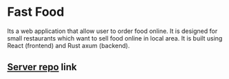 # Fast Food

Its a web application that allow user to order food online. It is designed for small restaurants which want to sell food online in local area. It is built using React (frontend) and Rust axum (backend).

## [Server repo](https://github.com/GS-Jatt/fast_food_server) link
